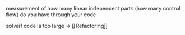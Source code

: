 measurement of how many linear independent parts (how many control flow) do you have through your code

solveif code is too large $\rightarrow$ [[Refactoring]]